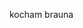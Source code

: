 <html>
<head>
  <meta charset = "utf-8">
  <title>kocham grzegorza</title>
</head>
  <body>
    <p>kocham brauna</p>
  </body>
</html>
